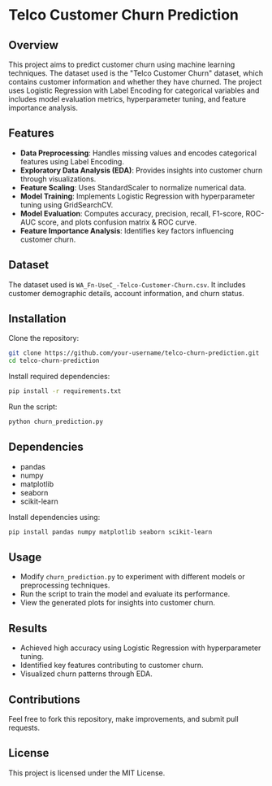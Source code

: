 # Telco Customer Churn Prediction

## Overview
This project aims to predict customer churn using machine learning techniques. The dataset used is the "Telco Customer Churn" dataset, which contains customer information and whether they have churned. The project uses Logistic Regression with Label Encoding for categorical variables and includes model evaluation metrics, hyperparameter tuning, and feature importance analysis.

## Features
- **Data Preprocessing**: Handles missing values and encodes categorical features using Label Encoding.
- **Exploratory Data Analysis (EDA)**: Provides insights into customer churn through visualizations.
- **Feature Scaling**: Uses StandardScaler to normalize numerical data.
- **Model Training**: Implements Logistic Regression with hyperparameter tuning using GridSearchCV.
- **Model Evaluation**: Computes accuracy, precision, recall, F1-score, ROC-AUC score, and plots confusion matrix & ROC curve.
- **Feature Importance Analysis**: Identifies key factors influencing customer churn.

## Dataset
The dataset used is `WA_Fn-UseC_-Telco-Customer-Churn.csv`. It includes customer demographic details, account information, and churn status.

## Installation
Clone the repository:
```bash
git clone https://github.com/your-username/telco-churn-prediction.git
cd telco-churn-prediction
```
Install required dependencies:
```bash
pip install -r requirements.txt
```
Run the script:
```bash
python churn_prediction.py
```

## Dependencies
- pandas
- numpy
- matplotlib
- seaborn
- scikit-learn

Install dependencies using:
```bash
pip install pandas numpy matplotlib seaborn scikit-learn
```

## Usage
- Modify `churn_prediction.py` to experiment with different models or preprocessing techniques.
- Run the script to train the model and evaluate its performance.
- View the generated plots for insights into customer churn.

## Results
- Achieved high accuracy using Logistic Regression with hyperparameter tuning.
- Identified key features contributing to customer churn.
- Visualized churn patterns through EDA.

## Contributions
Feel free to fork this repository, make improvements, and submit pull requests.

## License
This project is licensed under the MIT License.
